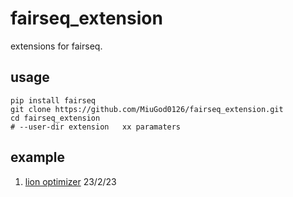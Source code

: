 # fairseq_extension
 extensions for fairseq.

## usage

```shell
pip install fairseq
git clone https://github.com/MiuGod0126/fairseq_extension.git
cd fairseq_extension
# --user-dir extension   xx paramaters
```



## example

1. [lion optimizer](./examples/lion/README.md)    23/2/23

